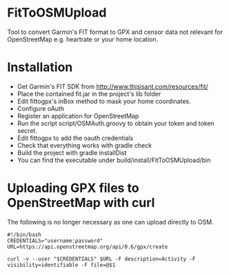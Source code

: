 # FitToOSMUpload
Tool to convert Garmin's FIT format to GPX and censor data not relevant for OpenStreetMap e.g. heartrate or your home location.

# Installation

- Get Garmin's FIT SDK from http://www.thisisant.com/resources/fit/
- Place the contained fit.jar in the project's lib folder
- Edit fittogpx's inBox method to mask your home coordinates.
- Configure oAuth
 - Register an application for OpenStreetMap
 - Run the script script/OSMAuth.groovy to obtain your token and token secret.
 - Edit fittogpx to add the oauth credentials
- Check that everything works with gradle check
- Build the project with gradle installDist
- You can find the executable under build/install/FitToOSMUpload/bin

# Uploading GPX files to OpenStreetMap with curl

The following is no longer necessary as one can upload directly to OSM.

```
#!/bin/bash
CREDENTIALS="username:password"
URL=https://api.openstreetmap.org/api/0.6/gpx/create

curl -v --user "$CREDENTIALS" $URL -F description=Activity -F visibility=identifiable -F file=@$1
```
